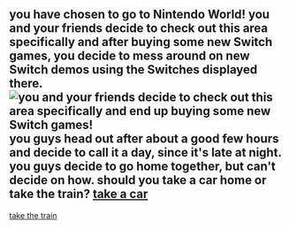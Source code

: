 you have chosen to go to Nintendo World! you and your friends decide to check out this area specifically and after buying some new Switch games, you decide to mess around on new Switch demos using the Switches displayed there. ![you and your friends decide to check out this area specifically and end up buying some new Switch games!](https://i.pinimg.com/originals/d6/a5/0c/d6a50ce4eb520dfa0a613858fb144fb1.jpg)
you guys head out after about a good few hours and decide to call it a day, since it's late at night. you guys decide to go home together, but can't decide on how.
**should you take a car home or take the train?**
[take a car](../car/car.md)
---
[take the train](../train/train.md)